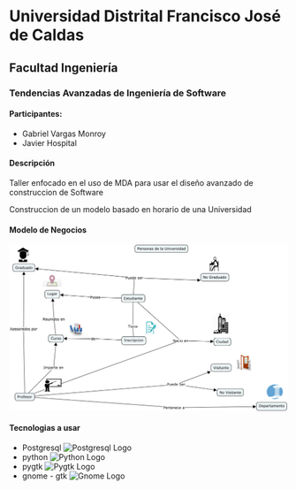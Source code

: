 # Universidad Distrital Francisco José de Caldas
## Facultad Ingeniería
### Tendencias Avanzadas de Ingeniería de Software

#### Participantes:
- Gabriel Vargas Monroy
- Javier Hospital

#### Descripción
Taller enfocado en el uso de MDA para usar el diseño avanzado de construccion de Software

Construccion de un modelo basado en horario de una Universidad

#### Modelo de Negocios
![Modelo de Negocios](/business/Personas_en_la_Universidad.jpg)

#### Tecnologias a usar
- Postgresql
![Postgresql Logo](https://wiki.postgresql.org/images/3/30/PostgreSQL_logo.3colors.120x120.png)
- python
![Python Logo](https://www.python.org/static/community_logos/python-logo-master-v3-TM.png)
- pygtk
![Pygtk Logo](https://upload.wikimedia.org/wikipedia/commons/4/42/GTK%2B_logo.svg)
- gnome - gtk
![Gnome Logo](https://upload.wikimedia.org/wikipedia/commons/6/68/Gnomelogo.svg)
